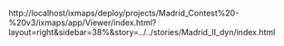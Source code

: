 http://localhost/ixmaps/deploy/projects/Madrid_Contest%20-%20v3/ixmaps/app/Viewer/index.html?layout=right&sidebar=38%&story=../../stories/Madrid_II_dyn/index.html	 

